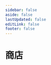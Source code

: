 ```yaml
---
sidebar: false
aside: false
lastUpdated: false
editLink: false
footer: false
---
```


# 商店

<script setup>
import StoreList from "./components/StoreList.vue";
</script>

<Suspense><StoreList /></Suspense>
